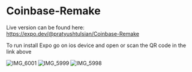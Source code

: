 # Coinbase-Remake

Live version can be found here: https://expo.dev/@pratyushtulsian/Coinbase-Remake

To run install Expo go on ios device and open or scan the QR code in the link above

![IMG_6001](https://user-images.githubusercontent.com/67240347/174447978-e90b9436-0e9b-41e5-be15-3bb24dd0e495.PNG)
![IMG_5999](https://user-images.githubusercontent.com/67240347/174447990-f3b45650-3e87-4a40-8c66-ba88f2cc4c28.PNG)
![IMG_5998](https://user-images.githubusercontent.com/67240347/174447991-84dab143-34e7-42e8-9bb8-2c0978bbc440.PNG)
